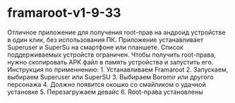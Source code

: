 # framaroot-v1-9-33
Отличное приложение для получения root-прав на андроид устройстве в один клик, без использования ПК. Приложение устанавливает Superuser и SuperSu на смартфоне или планшете. Список поддерживаемых устройств ограничен. Чтобы получить root-права, нужно скопировать APK файл в память устройства и запустить его.  Инструкция по применнению: 1. Устанавливаем Framaroot 2. Запускаем, выбираем Superuser или SuperSU 3. Выбираем Boromir или другого персонажа 4. Должно появится окошко со смайликом о удачной установке 5. Перезагружаем девайс 6. Root-права установлены
